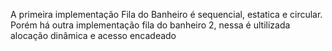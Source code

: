 A primeira implementação Fila do Banheiro é sequencial, estatica e circular. Porém há outra implementação fila do banheiro 2, nessa é ultilizada alocação dinâmica e acesso encadeado
